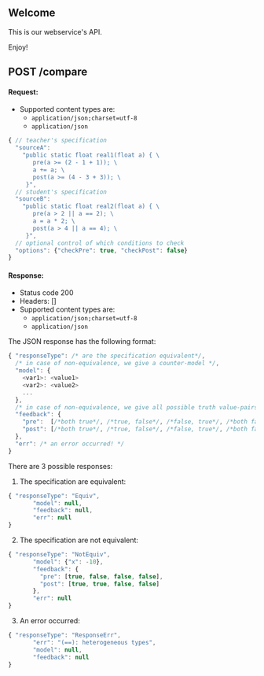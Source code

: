 ## Welcome

This is our webservice's API.

Enjoy!

## POST /compare

#### Request:
- Supported content types are:
    - `application/json;charset=utf-8`
    - `application/json`

```javascript
{ // teacher's specification
  "sourceA":
    "public static float real1(float a) { \
       pre(a >= (2 - 1 + 1)); \
       a += a; \
       post(a >= (4 - 3 + 3)); \
     }",
  // student's specification
  "sourceB":
    "public static float real2(float a) { \
       pre(a > 2 || a == 2); \
       a = a * 2; \
       post(a > 4 || a == 4); \
     }",
  // optional control of which conditions to check
  "options": {"checkPre": true, "checkPost": false}
}
```

#### Response:

- Status code 200
- Headers: []
- Supported content types are:
    - `application/json;charset=utf-8`
    - `application/json`


The JSON response has the following format:
```javascript
{ "responseType": /* are the specification equivalent*/,
  /* in case of non-equivalence, we give a counter-model */,
  "model": {
    <var1>: <value1>
    <var2>: <value2>
    ...
  },
  /* in case of non-equivalence, we give all possible truth value-pairs of the specifications */
  "feedback": {
    "pre":  [/*both true*/, /*true, false*/, /*false, true*/, /*both false*/],
    "post": [/*both true*/, /*true, false*/, /*false, true*/, /*both false*/]
  },
  "err": /* an error occurred! */
}
```

There are 3 possible responses:
  1. The specification are equivalent:

  ```javascript
  { "responseType": "Equiv",
         "model": null,
         "feedback": null,
         "err": null
  }
  ```

  2. The specification are not equivalent:

  ```javascript
  { "responseType": "NotEquiv",
         "model": {"x": -10},
         "feedback": {
           "pre": [true, false, false, false],
           "post": [true, true, false, false]
         },
         "err": null
  }
  ```

  3. An error occurred:

  ```javascript
  { "responseType": "ResponseErr",
         "err": "(==): heterogeneous types",
         "model": null,
         "feedback": null
  }
  ```
